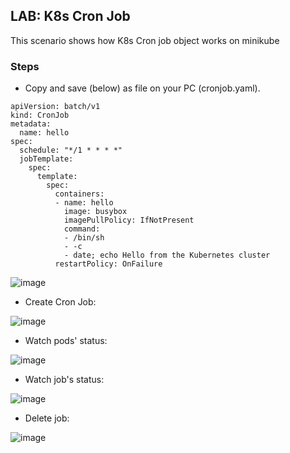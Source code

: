 ## LAB: K8s Cron Job

This scenario shows how K8s Cron job object works on minikube

### Steps

- Copy and save (below) as file on your PC (cronjob.yaml). 

```     
apiVersion: batch/v1
kind: CronJob
metadata:
  name: hello
spec:
  schedule: "*/1 * * * *"
  jobTemplate:
    spec:
      template:
        spec:
          containers:
          - name: hello
            image: busybox
            imagePullPolicy: IfNotPresent
            command:
            - /bin/sh
            - -c
            - date; echo Hello from the Kubernetes cluster
          restartPolicy: OnFailure
```

![image](https://user-images.githubusercontent.com/10358317/154947805-0c1db85f-fd52-4e3e-8e86-5afca73359ca.png)


- Create Cron Job:

![image](https://user-images.githubusercontent.com/10358317/152511636-b68caefa-1d1a-48a4-bc2b-a773e0ba5eef.png)

- Watch pods' status:

![image](https://user-images.githubusercontent.com/10358317/152511899-cb32ee77-b3b2-4cf5-ad44-f3b1187555f2.png)

- Watch job's status:

![image](https://user-images.githubusercontent.com/10358317/152511995-4a6ca576-99e1-4dbf-bf26-73c150a36b5b.png)

- Delete job: 

![image](https://user-images.githubusercontent.com/10358317/152512127-2410d92d-4555-45d7-ab3f-cac0d80839df.png)
